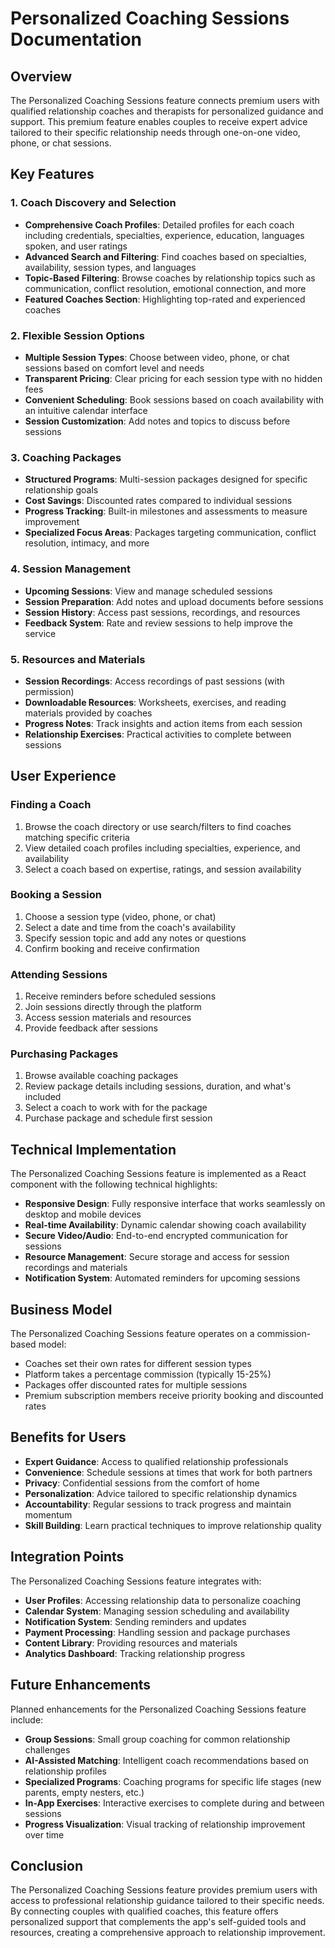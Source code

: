 # Personalized Coaching Sessions Documentation

## Overview

The Personalized Coaching Sessions feature connects premium users with qualified relationship coaches and therapists for personalized guidance and support. This premium feature enables couples to receive expert advice tailored to their specific relationship needs through one-on-one video, phone, or chat sessions.

## Key Features

### 1. Coach Discovery and Selection

- **Comprehensive Coach Profiles**: Detailed profiles for each coach including credentials, specialties, experience, education, languages spoken, and user ratings
- **Advanced Search and Filtering**: Find coaches based on specialties, availability, session types, and languages
- **Topic-Based Filtering**: Browse coaches by relationship topics such as communication, conflict resolution, emotional connection, and more
- **Featured Coaches Section**: Highlighting top-rated and experienced coaches

### 2. Flexible Session Options

- **Multiple Session Types**: Choose between video, phone, or chat sessions based on comfort level and needs
- **Transparent Pricing**: Clear pricing for each session type with no hidden fees
- **Convenient Scheduling**: Book sessions based on coach availability with an intuitive calendar interface
- **Session Customization**: Add notes and topics to discuss before sessions

### 3. Coaching Packages

- **Structured Programs**: Multi-session packages designed for specific relationship goals
- **Cost Savings**: Discounted rates compared to individual sessions
- **Progress Tracking**: Built-in milestones and assessments to measure improvement
- **Specialized Focus Areas**: Packages targeting communication, conflict resolution, intimacy, and more

### 4. Session Management

- **Upcoming Sessions**: View and manage scheduled sessions
- **Session Preparation**: Add notes and upload documents before sessions
- **Session History**: Access past sessions, recordings, and resources
- **Feedback System**: Rate and review sessions to help improve the service

### 5. Resources and Materials

- **Session Recordings**: Access recordings of past sessions (with permission)
- **Downloadable Resources**: Worksheets, exercises, and reading materials provided by coaches
- **Progress Notes**: Track insights and action items from each session
- **Relationship Exercises**: Practical activities to complete between sessions

## User Experience

### Finding a Coach

1. Browse the coach directory or use search/filters to find coaches matching specific criteria
2. View detailed coach profiles including specialties, experience, and availability
3. Select a coach based on expertise, ratings, and session availability

### Booking a Session

1. Choose a session type (video, phone, or chat)
2. Select a date and time from the coach's availability
3. Specify session topic and add any notes or questions
4. Confirm booking and receive confirmation

### Attending Sessions

1. Receive reminders before scheduled sessions
2. Join sessions directly through the platform
3. Access session materials and resources
4. Provide feedback after sessions

### Purchasing Packages

1. Browse available coaching packages
2. Review package details including sessions, duration, and what's included
3. Select a coach to work with for the package
4. Purchase package and schedule first session

## Technical Implementation

The Personalized Coaching Sessions feature is implemented as a React component with the following technical highlights:

- **Responsive Design**: Fully responsive interface that works seamlessly on desktop and mobile devices
- **Real-time Availability**: Dynamic calendar showing coach availability
- **Secure Video/Audio**: End-to-end encrypted communication for sessions
- **Resource Management**: Secure storage and access for session recordings and materials
- **Notification System**: Automated reminders for upcoming sessions

## Business Model

The Personalized Coaching Sessions feature operates on a commission-based model:

- Coaches set their own rates for different session types
- Platform takes a percentage commission (typically 15-25%)
- Packages offer discounted rates for multiple sessions
- Premium subscription members receive priority booking and discounted rates

## Benefits for Users

- **Expert Guidance**: Access to qualified relationship professionals
- **Convenience**: Schedule sessions at times that work for both partners
- **Privacy**: Confidential sessions from the comfort of home
- **Personalization**: Advice tailored to specific relationship dynamics
- **Accountability**: Regular sessions to track progress and maintain momentum
- **Skill Building**: Learn practical techniques to improve relationship quality

## Integration Points

The Personalized Coaching Sessions feature integrates with:

- **User Profiles**: Accessing relationship data to personalize coaching
- **Calendar System**: Managing session scheduling and availability
- **Notification System**: Sending reminders and updates
- **Payment Processing**: Handling session and package purchases
- **Content Library**: Providing resources and materials
- **Analytics Dashboard**: Tracking relationship progress

## Future Enhancements

Planned enhancements for the Personalized Coaching Sessions feature include:

- **Group Sessions**: Small group coaching for common relationship challenges
- **AI-Assisted Matching**: Intelligent coach recommendations based on relationship profiles
- **Specialized Programs**: Coaching programs for specific life stages (new parents, empty nesters, etc.)
- **In-App Exercises**: Interactive exercises to complete during and between sessions
- **Progress Visualization**: Visual tracking of relationship improvement over time

## Conclusion

The Personalized Coaching Sessions feature provides premium users with access to professional relationship guidance tailored to their specific needs. By connecting couples with qualified coaches, this feature offers personalized support that complements the app's self-guided tools and resources, creating a comprehensive approach to relationship improvement.

